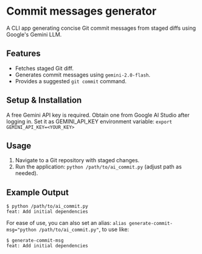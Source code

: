 # Commit messages generator

A CLI app generating concise Git commit messages from staged diffs using Google's Gemini LLM.

## Features

- Fetches staged Git diff.
- Generates commit messages using `gemini-2.0-flash`.
- Provides a suggested `git commit` command.

## Setup & Installation

A free Gemini API key is required. Obtain one from Google AI Studio after logging in.
Set it as GEMINI_API_KEY environment variable:
`export GEMINI_API_KEY=<YOUR_KEY>`

## Usage

1. Navigate to a Git repository with staged changes.
2. Run the application: `python /path/to/ai_commit.py` (adjust path as needed).

## Example Output

```
$ python /path/to/ai_commit.py
feat: Add initial dependencies
```

For ease of use, you can also set an alias: `alias generate-commit-msg="python /path/to/ai_commit.py"`, to use like:
```
$ generate-commit-msg
feat: Add initial dependencies
```
